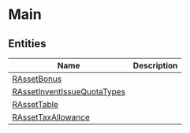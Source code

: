 
# Main


## Entities

|Name|Description|
|---|---|
|[RAssetBonus](RAssetBonus.cdm.json)||
|[RAssetInventIssueQuotaTypes](RAssetInventIssueQuotaTypes.cdm.json)||
|[RAssetTable](RAssetTable.cdm.json)||
|[RAssetTaxAllowance](RAssetTaxAllowance.cdm.json)||
